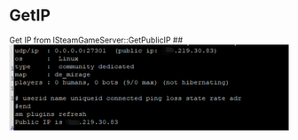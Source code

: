 # GetIP
Get IP from ISteamGameServer::GetPublicIP
##![example](https://github.com/bklol/GetIP/blob/main/1.png)
